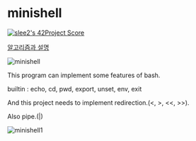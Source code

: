 # minishell

[![slee2's 42Project Score](https://badge42.herokuapp.com/api/project/slee2/minishell)](https://github.com/JaeSeoKim/badge42)
 
[알고리즘과 설명](https://velog.io/@seungju0000/series/minishell)

![minishell](https://user-images.githubusercontent.com/53372971/131770553-ab2be6ef-383c-4e39-aafa-a6f77403f9e1.JPG)

This program can implement some features of bash.

builtin : echo, cd, pwd, export, unset, env, exit

And this project needs to implement redirection.(<, >, <<, >>).

Also pipe.(|)

![minishell1](https://user-images.githubusercontent.com/53372971/131774047-066f5831-ada9-41b9-8820-3133750bcaf9.JPG)
